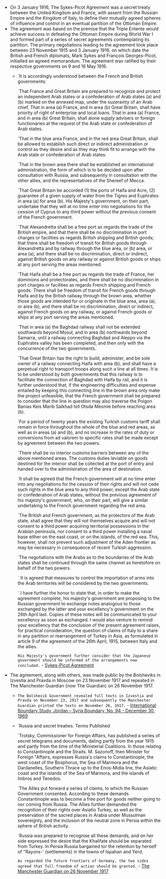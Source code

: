 - On 3 January 1916, The Sykes-Picot Agreement was a secret treaty between the United Kingdom and France, with assent from the Russian Empire and the Kingdom of Italy, to define their mutually agreed spheres of influence and control in an eventual partition of the Ottoman Empire.
- The agreement was based on the premise that the Triple Entente would achieve success in defeating the Ottoman Empire during World War I and formed part of a series of secret agreements contemplating its partition. The primary negotiations leading to the agreement took place between 23 November 1915 and 3 January 1916, on which date the British and French diplomats, Mark Sykes and François Georges-Picot, initialled an agreed memorandum. The agreement was ratified by their respective governments on 9 and 16 May 1916.
    - `It is accordingly understood between the French and British governments:
      
      `That France and Great Britain are prepared to recognize and protect an independent Arab states or a confederation of Arab states (a) and (b) marked on the annexed map, under the suzerainty of an Arab chief. That in area (a) France, and in area (b) Great Britain, shall have priority of right of enterprise and local loans. That in area (a) France, and in area (b) Great Britain, shall alone supply advisers or foreign functionaries at the request of the Arab state or confederation of Arab states.
      
      `That in the blue area France, and in the red area Great Britain, shall be allowed to establish such direct or indirect administration or control as they desire and as they may think fit to arrange with the Arab state or confederation of Arab states.
      
      `That in the brown area there shall be established an international administration, the form of which is to be decided upon after consultation with Russia, and subsequently in consultation with the other allies, and the representatives of the Shereef of Mecca.
      
      `That Great Britain be accorded (1) the ports of Haifa and Acre, (2) guarantee of a given supply of water from the Tigres and Euphrates in area (a) for area (b). His Majesty's government, on their part, undertake that they will at no time enter into negotiations for the cession of Cyprus to any third power without the previous consent of the French government.
      
      `That Alexandretta shall be a free port as regards the trade of the British empire, and that there shall be no discrimination in port charges or facilities as regards British shipping and British goods; that there shall be freedom of transit for British goods through Alexandretta and by railway through the blue area, or (b) area, or area (a); and there shall be no discrimination, direct or indirect, against British goods on any railway or against British goods or ships at any port serving the areas mentioned.
      
      `That Haifa shall be a free port as regards the trade of France, her dominions and protectorates, and there shall be no discrimination in port charges or facilities as regards French shipping and French goods. There shall be freedom of transit for French goods through Haifa and by the British railway through the brown area, whether those goods are intended for or originate in the blue area, area (a), or area (b), and there shall be no discrimination, direct or indirect, against French goods on any railway, or against French goods or ships at any port serving the areas mentioned.
      
      `That in area (a) the Baghdad railway shall not be extended southwards beyond Mosul, and in area (b) northwards beyond Samarra, until a railway connecting Baghdad and Aleppo via the Euphrates valley has been completed, and then only with the concurrence of the two governments.
      
      `That Great Britain has the right to build, administer, and be sole owner of a railway connecting Haifa with area (b), and shall have a perpetual right to transport troops along such a line at all times. It is to be understood by both governments that this railway is to facilitate the connection of Baghdad with Haifa by rail, and it is further understood that, if the engineering difficulties and expense entailed by keeping this connecting line in the brown area only make the project unfeasible, that the French government shall be prepared to consider that the line in question may also traverse the Polgon Banias Keis Marib Salkhad tell Otsda Mesmie before reaching area (b).
      
      `For a period of twenty years the existing Turkish customs tariff shall remain in force throughout the whole of the blue and red areas, as well as in areas (a) and (b), and no increase in the rates of duty or conversions from ad valorem to specific rates shall be made except by agreement between the two powers.
      
      `There shall be no interior customs barriers between any of the above mentioned areas. The customs duties leviable on goods destined for the interior shall be collected at the port of entry and handed over to the administration of the area of destination.
      
      `It shall be agreed that the French government will at no time enter into any negotiations for the cession of their rights and will not cede such rights in the blue area to any third power, except the Arab state or confederation of Arab states, without the previous agreement of his majesty's government, who, on their part, will give a similar undertaking to the French government regarding the red area.
      
      `The British and French government, as the protectors of the Arab state, shall agree that they will not themselves acquire and will not consent to a third power acquiring territorial possessions in the Arabian peninsula, nor consent to a third power installing a naval base either on the east coast, or on the islands, of the red sea. This, however, shall not prevent such adjustment of the Aden frontier as may be necessary in consequence of recent Turkish aggression.
      
      `The negotiations with the Arabs as to the boundaries of the Arab states shall be continued through the same channel as heretofore on behalf of the two powers.
      
      ` It is agreed that measures to control the importation of arms into the Arab territories will be considered by the two governments.
      
      ` I have further the honor to state that, in order to make the agreement complete, his majesty's government are proposing to the Russian government to exchange notes analogous to those exchanged by the latter and your excellency's government on the 26th April last. Copies of these notes will be communicated to your excellency as soon as exchanged. I would also venture to remind your excellency that the conclusion of the present agreement raises, for practical consideration, the question of claims of Italy to a share in any partition or rearrangement of Turkey in Asia, as formulated in article 9 of the agreement of the 26th April, 1915, between Italy and the allies.
      
      `His Majesty's government further consider that the Japanese government should be informed of the arrangements now concluded.` - [Sykes-Picot Agreement](https://avalon.law.yale.edu/20th_century/sykes.asp)
- The agreement, along with others, was made public by the Bolsheviks in Izvestia and Pravda in Moscow on 23 November 1917 and repeated in The Manchester Guardian (now The Guardian) on 26 November 1917.
    - `The Bolshevik Government revealed full texts in Izvestia and Pravda on November 23, 1917 and subsequently the Manchester Guardian printed the texts on November 26, 1917.` - [International Boundary Study, Jordan – Syria Boundary, No. 94 - December 30, 1969](https://web.archive.org/web/20150706091130/http://archive.law.fsu.edu/library/collection/LimitsinSeas/IBS094.pdf)
    - `Russia and secret treaties. Terms Published
      
      `Trotsky, Commissioner for Foreign Affairs, has published a series of secret telegrams and documents, dating partly from the year 1915 and partly from the time of the Ministerial Coalitions. In those relating to Constantinople and the Straits. M. Sazonoff, then Minister for Foreign "Affairs, expresses Russia's claims to Constantinople, the west coast of the Bosphorus, the Sea of Marmora and the Dardanelles, Southern Thrace up to the Enos-Midia line, the Asiatic coast and the islands of the Sea of Marmora, and the islands of Imbros and Tenedos.
      
      `The Allies put forward a series of claims, to which the Russian Government consented. According to these demands Constantinople was to become a free port for goods neither going to nor coming from Russia. The Allies further demanded the recognition of their rights over Asiatio Turkey, as well as the preservation of the sacred places in Arabia under Mussulman sovereignty, and the inclusion of the neutral zone in Persia within the sphere of British activity.
      
      `Russia was prepared to recognise all these demands, and on her side expressed the desire that the Khalifate should be separated from Turkey. In Persia Russia bargained tor the retention by herself of "Rayons-' (settlements) in the towns of Ispahan and Yerd.
      
      `As regarded the future frontiers of Germany, the two sides agreed that full freedom of action should be granted.` - [The Manchester Guardian on 26 November 1917](https://www.newspapers.com/image/258479434/?clipping_id=29761209&fcfToken=eyJhbGciOiJIUzI1NiIsInR5cCI6IkpXVCJ9.eyJmcmVlLXZpZXctaWQiOjI1ODQ3OTQzNCwiaWF0IjoxNzAwNDExMTgxLCJleHAiOjE3MDA0OTc1ODF9.KGoe__u5RuwunsUmRBauQQZ0XtFuA5pk9V0Zr3FzWSs)